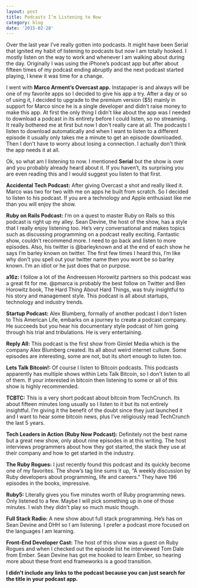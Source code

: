 ```yaml
---
layout: post
title: Podcasts I’m Listening to Now
category: blog
date: '2015-02-28'
---
```

Over the last year I’ve really gotten into podcasts. It might have been Serial that ignited my habit of listening to podcasts but now I am totally hooked. I mostly listen on the way to work and whenever I am walking about during the day. Originally I was using the iPhone’s podcast app but after about fifteen times of my podcast ending abruptly and the next podcast started playing, I knew it was time for a change.

I went with **Marco Arment’s Overcast app.** Instapaper is and always will be one of my favorite apps so I decided to give his app a try. After a day or so of using it, I decided to upgrade to the premium version ($5) mainly in support for Marco since he is a single developer and didn't raise money to make this app. At first the only thing I didn't like about the app was I needed to download a podcast in its entirety before I could listen, so no streaming. It really bothered me at first but now I don't really care at all. The podcasts I listen to download automatically and when I want to listen to a different episode it usually only takes me a minute to get an episode downloaded. Then I don't have to worry about losing a connection. I actually don't think the app needs it at all.

Ok, so what am I listening to now. I mentioned **Serial** but the show is over and you probably already heard about it. If you haven’t, its surprising you are even reading this and I would suggest you listen to that first.

**Accidental Tech Podcast:** After giving Overcast a shot and really liked it. Marco was two for two with me on apps he built from scratch. So I decided to listen to his podcast. If you are a technology and Apple enthusiast like me than you will enjoy the show.

**Ruby on Rails Podcast:** I’m on a quest to master Ruby on Rails so this podcast is right up my alley. Sean Devine, the host of the show, has a style that I really enjoy listening too. He’s very conversational and makes topics such as discussing programming on a podcast really exciting. Fantastic show, couldn't recommend more. I need to go back and listen to more episodes. Also, his twitter is @barleyknown and at the end of each show he says I’m barley known on twitter. The first few times I heard this, I’m like why don't you spell out your twitter name then you wont be so barley known. I’m an idiot or he just does that on purpose.

**a16z:** I follow a lot of the Andreessen Horowitz partners so this podcast was a great fit for me. @pmarca is probably the best follow on Twitter and Ben Horowitz book, The Hard Thing About Hard Things, was truly insightful to his story and management style. This podcast is all about startups, technology and industry trends.

**Startup Podcast:** Alex Blumberg, formally of another podcast I don't listen to This American Life, embarks on a journey to create a podcast company. He succeeds but you hear his documentary style podcast of him going through his trial and tribulations. He is very entertaining.

**Reply All:** This podcast is the first show from Gimlet Media which is the company Alex Blumberg created. Its all about weird internet culture. Some episodes are interesting, some are not, but its short enough to listen too.

**Lets Talk Bitcoin!:** Of course I listen to Bitcoin podcasts. This podcasts apparently has multiple shows within Lets Talk Bitcoin, so I don't listen to all of them. If your interested in bitcoin then listening to some or all of this show is highly recommended.

**TCBTC:** This is a very short podcast about bitcoin from TechCrunch. Its about fifteen minutes long usually so I listen to it but its not entirely insightful. I’m giving it the benefit of the doubt since they just launched it and I want to hear some bitcoin news, plus I’ve religiously read TechCrunch the last 5 years.

**Tech Leaders in Action (Ruby Now Podcast):** Definitely not the best name but a great new show, only about nine episodes in at this writing. The host interviews programmers about how they got started, the stack they use at their company and how to get started in the industry.

**The Ruby Rogues:** I just recently found this podcast and its quickly become one of my favorites. The show’s tag line sums it up, “A weekly discussion by Ruby developers about programming, life and careers.” They have 196 episodes in the books, impressive.

**Ruby5:** Literally gives you five minutes worth of Ruby programming news. Only listened to a few. Maybe I will pick something up in one of those minutes. I wish they didn't play so much music though.

**Full Stack Radio:** A new show about full stack programming. He’s has on Sean Devine and DHH so I am listening. I prefer a podcast more focused on the languages I am learning.

**Front-End Developer Cast:** The host of this show was a guest on Ruby Rogues and when I checked out the episode list he interviewed Tom Dale from Ember. Sean Devine has got me hooked to learn Ember, so hearing more about these front end frameworks is a good transition.

**I didn't include any links to the podcast because you can just search for the title in your podcast app.**
